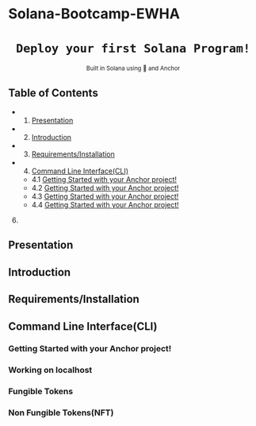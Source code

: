 # Solana-Bootcamp-EWHA

<div align="center">
  <h1>
    <code>Deploy your first Solana Program!</code>
  </h1>

  
   <sub>
    Built in Solana using 🦀 and Anchor 
     
  </sub>
  
</div>

## Table of Contents

- 1. [Presentation](#presentation) 
- 2. [Introduction](#introduction) 
- 3. [Requirements/Installation](#requirementsinstallation) 
- 4. [Command Line Interface(CLI)](#command-line-interfacecli) 
  - 4.1 [Getting Started with your Anchor project!](#introduction) 
  - 4.2 [Getting Started with your Anchor project!](#introduction)
  - 4.3 [Getting Started with your Anchor project!](#introduction)
  - 4.4 [Getting Started with your Anchor project!](#introduction)
6. 
## **Presentation**

## **Introduction**

## **Requirements/Installation**

## **Command Line Interface(CLI)**

### **Getting Started with your Anchor project!**

### **Working on localhost**

### **Fungible Tokens**

### **Non Fungible Tokens(NFT)**


